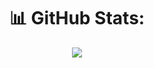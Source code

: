 <div align="center">

# 📊 GitHub Stats:
![](https://github-readme-streak-stats.herokuapp.com/?user=irizkyw&theme=tokyonight&hide_border=false)<br/>

</div>
